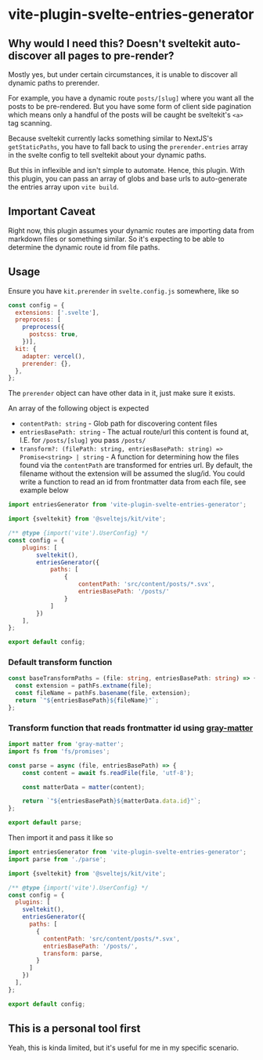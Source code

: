 # vite-plugin-svelte-entries-generator

## Why would I need this? Doesn't sveltekit auto-discover all pages to pre-render?

Mostly yes, but under certain circumstances, it is unable to discover all dynamic paths to prerender.

For example, you have a dynamic route `posts/[slug]` where you want all the posts to be pre-rendered. But you have some
form of client side pagination which means only a handful of the posts will be caught be sveltekit's `<a>` tag scanning.

Because sveltekit currently lacks something similar to NextJS's `getStaticPaths`, you have to fall back to using
the `prerender.entries` array in the svelte config to tell sveltekit about your dynamic paths.

But this in inflexible and isn't simple to automate. Hence, this plugin. With this plugin, you can pass an array of
globs and base urls to auto-generate the entries array upon `vite build`.

## Important Caveat

Right now, this plugin assumes your dynamic routes are importing data from markdown files or something similar. So it's
expecting to be able to determine the dynamic route id from file paths.

## Usage

Ensure you have `kit.prerender` in `svelte.config.js` somewhere, like so

```js
const config = {
  extensions: ['.svelte'],
  preprocess: [
    preprocess({
      postcss: true,
    })],
  kit: {
    adapter: vercel(),
    prerender: {},
  },
};
```

The `prerender` object can have other data in it, just make sure it exists.

An array of the following object is expected

- `contentPath: string` - Glob path for discovering content files
- `entriesBasePath: string` - The actual route/url this content is found at, I.E. for `/posts/[slug]` you pass `/posts/`
- `transform?: (filePath: string, entriesBasePath: string) => Promise<string> | string` - A function for determining how
  the files found via the `contentPath` are transformed for entries url. By default, the filename without the extension
  will be assumed the slug/id. You could write a function to read an id from frontmatter data from each file, see example below

```js
import entriesGenerator from 'vite-plugin-svelte-entries-generator';

import {sveltekit} from '@sveltejs/kit/vite';

/** @type {import('vite').UserConfig} */
const config = {
    plugins: [
        sveltekit(),
        entriesGenerator({
            paths: [
                {
                    contentPath: 'src/content/posts/*.svx',
                    entriesBasePath: '/posts/'
                }
            ]
        })
    ],
};

export default config;
```

### Default transform function

```ts
const baseTransformPaths = (file: string, entriesBasePath: string) => {
  const extension = pathFs.extname(file);
  const fileName = pathFs.basename(file, extension);
  return `"${entriesBasePath}${fileName}"`;
};
```

### Transform function that reads frontmatter id using [gray-matter](https://github.com/jonschlinkert/gray-matter)

```js
import matter from 'gray-matter';
import fs from 'fs/promises';

const parse = async (file, entriesBasePath) => {
    const content = await fs.readFile(file, 'utf-8');

    const matterData = matter(content);

    return `"${entriesBasePath}${matterData.data.id}"`;
};

export default parse;
```

Then import it and pass it like so

```js
import entriesGenerator from 'vite-plugin-svelte-entries-generator';
import parse from './parse';

import {sveltekit} from '@sveltejs/kit/vite';

/** @type {import('vite').UserConfig} */
const config = {
  plugins: [
    sveltekit(),
    entriesGenerator({
      paths: [
        {
          contentPath: 'src/content/posts/*.svx',
          entriesBasePath: '/posts/',
          transform: parse,
        }
      ]
    })
  ],
};

export default config;
```

## This is a personal tool first

Yeah, this is kinda limited, but it's useful for me in my specific scenario.
